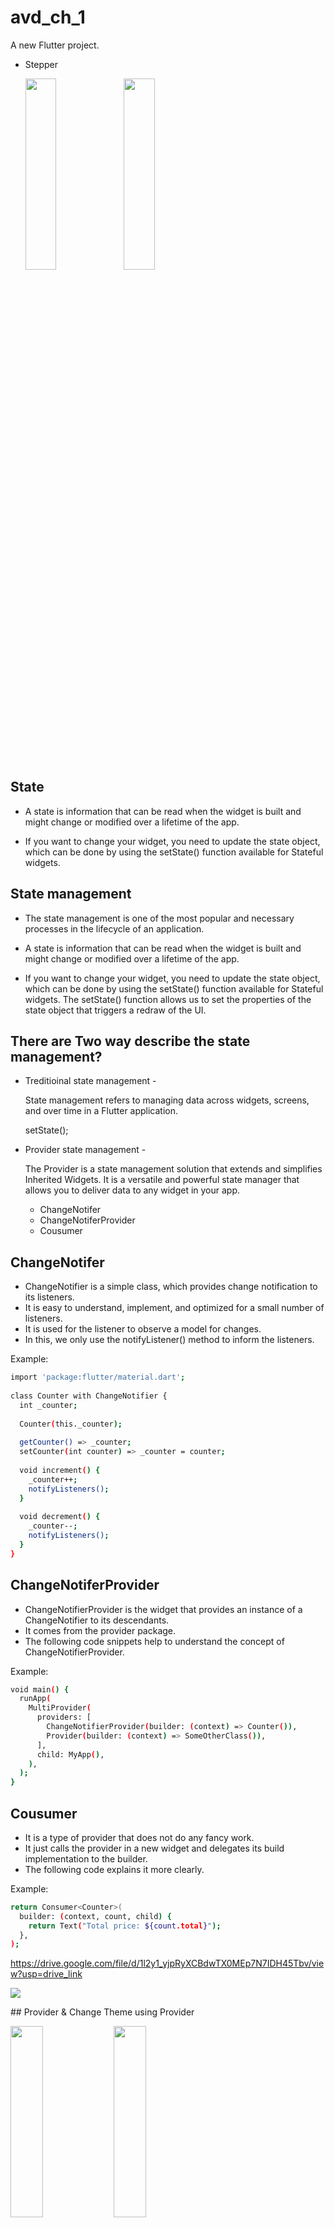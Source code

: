 # avd_ch_1

A new Flutter project.

- Stepper
  <p>
      <img src="https://github.com/Krupaparmar30/AdvanceFlutterCh-1/assets/149374671/684095c4-df4e-4cc0-a71c-46140d99fc7e"height=28% width=32%>
      <img src="https://github.com/Krupaparmar30/AdvanceFlutterCh-1/assets/149374671/f7244c9b-0f67-4488-ae16-9213c68bb4cd"height=28% width=32%>
  </p>

## State
- A state is information that can be read when the widget is built and might change or modified over a lifetime of the app.

- If you want to change your widget, you need to update the state object, which can be done by using the setState() function available for Stateful widgets.

## State management

- The state management is one of the most popular and necessary processes in the lifecycle of an application. 

- A state is information that can be read when the widget is built and might change or modified over a lifetime of the app. 

- If you want to change your widget, you need to update the state object, which can be done by using the setState() function available for Stateful widgets. The setState() function allows us to set the properties of the state object that triggers a redraw of the UI.

## There are Two way describe the state management?

- Treditioinal state management - 
    
    State management refers to managing data across widgets, screens, and over time in a Flutter application.

    setState();

- Provider state management -


    The Provider is a state management solution that extends and simplifies Inherited Widgets. It is a versatile and powerful state manager that allows you to deliver data to any widget in your app.

     - ChangeNotifer
     - ChangeNotiferProvider
     - Cousumer

## ChangeNotifer

- ChangeNotifier is a simple class, which provides change notification to its listeners.
- It is easy to understand, implement, and optimized for a small number of listeners.
- It is used for the listener to observe a model for changes. 
- In this, we only use the notifyListener() method to inform the listeners.

Example:
```bash
import 'package:flutter/material.dart';  
  
class Counter with ChangeNotifier {  
  int _counter;  
  
  Counter(this._counter);  
  
  getCounter() => _counter;  
  setCounter(int counter) => _counter = counter;  
  
  void increment() {  
    _counter++;  
    notifyListeners();  
  }  
  
  void decrement() {  
    _counter--;  
    notifyListeners();  
  }  
}  
```
## ChangeNotiferProvider

- ChangeNotifierProvider is the widget that provides an instance of a ChangeNotifier to its descendants. 
- It comes from the provider package.
- The following code snippets help to understand the concept of ChangeNotifierProvider.

Example:
```bash
void main() {  
  runApp(  
    MultiProvider(  
      providers: [  
        ChangeNotifierProvider(builder: (context) => Counter()),  
        Provider(builder: (context) => SomeOtherClass()),  
      ],  
      child: MyApp(),  
    ),  
  );  
}  
```
## Cousumer

- It is a type of provider that does not do any fancy work.
-  It just calls the provider in a new widget and delegates its build implementation to the builder.
- The following code explains it more clearly.

Example:
```bash
return Consumer<Counter>(  
  builder: (context, count, child) {  
    return Text("Total price: ${count.total}");  
  },  
);  
```
https://drive.google.com/file/d/1l2y1_yjpRyXCBdwTX0MEp7N7IDH45Tbv/view?usp=drive_link
<p>
  <img src="https://github.com/user-attachments/assets/bdf7e898-0c30-4b25-9b70-809488578fab">

</p>
##  Provider & Change Theme using Provider

<p>
      <img src="https://github.com/Krupaparmar30/AdvanceFlutterCh-1/assets/149374671/8d2cdb30-dac4-4101-a9dc-16783d11a25e"height=28% width=32%>
      <img src="https://github.com/Krupaparmar30/AdvanceFlutterCh-1/assets/149374671/7b8f6ff6-e067-47c3-af35-c3b9e3f6e364"height=28% width=32%>

  </p>


https://github.com/Krupaparmar30/AdvanceFlutterCh-1/assets/149374671/018c5865-ad0a-48ff-b191-fcafbc4a38bb
## Quotes Data Solving with Provider

  <p>
      <img src="https://github.com/Krupaparmar30/AdvanceFlutterCh-1/assets/149374671/0feb16c1-127f-4ec4-aef7-df9e359434c1"height=28% width=32%>
      <img src="https://github.com/Krupaparmar30/AdvanceFlutterCh-1/assets/149374671/10c51b9e-0442-4029-9d48-c5a28f1d71ab"height=28% width=32%>
     <img src="https://github.com/Krupaparmar30/AdvanceFlutterCh-1/assets/149374671/bd1a0ef8-9098-41df-9881-5275175a4b3c"height=28% width=32%>
      <img src="https://github.com/Krupaparmar30/AdvanceFlutterCh-1/assets/149374671/1622cb37-9f47-4d5d-a60c-5982f3431926"height=28% width=32%>
  </p>

https://github.com/Krupaparmar30/AdvanceFlutterCh-1/assets/149374671/cf1a54ca-fba8-4583-b7da-cc48e5808d2b

## One Time Intro Screen in Flutter 

<p>
    <img src="https://github.com/user-attachments/assets/9a261e2c-dd55-4cbb-a257-53f4e5f06743"height=28% width=32%>
    <img src="https://github.com/user-attachments/assets/b6698e73-d943-46d8-8b4e-05be8dc243f0"height=28% width=32%>
    <img src="https://github.com/user-attachments/assets/5f46c628-50fb-4bbc-9220-6f07d06eb7f0"height=28% width=32%>
    <img src="https://github.com/user-attachments/assets/d8b1145b-58f0-42da-8a69-31a0e878a326"height=28% width=32%>

  </p>

https://github.com/user-attachments/assets/5868c34c-b0ef-49b9-89c6-a94c4f0e5462

## conect us 
<p>
      <img src="https://github.com/user-attachments/assets/70db314d-4300-4217-9cf8-80dbaad56894"height=28% width=32%>

</p>



